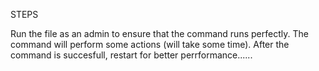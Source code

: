 STEPS



Run the file as an admin to ensure that the command runs perfectly. 
The command will perform some actions (will take some time). 
After the command is succesfull, restart for better perrformance......
